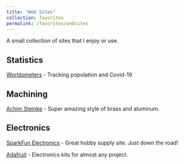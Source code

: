 ```yaml
---
title: "Web Sites"
collection: favorites
permalink: /favorites/websites
---
```


A small collection of sites that I enjoy or use.

## Statistics
[Worldometers](https://worldometers.info "Worldometers") - Tracking population and Covid-19

## Machining
[Achim Steinke](https://metallmodellbau.de "Achim Steinke") - Super amazing style of brass and aluminum. 

## Electronics
[SparkFun Electronics](https://www.sparkfun.com/ "SparkFun Electronics") - Great hobby supply site.  Just down the road! 

[Adafruit](https://www.adafruit.com/ "Adafruit") - Electronics kits for almost any project. 